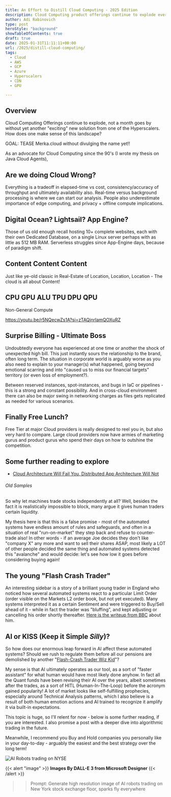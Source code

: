 ```yaml
---
title: An Effort to Distill Cloud Computing - 2025 Edition
description: Cloud Computing product offerings continue to explode every year, is it even possible to distill it down to more manageable essentials for analysis and comparison
author: Adi Rabinovich
type: post
heroStyle: "background"
showTableOfContents: true
draft: true
date: 2025-01-31T11:11:11+00:00
url: /2025/distill-cloud-computing/
tags:
  - Cloud
  - AWS
  - GCP
  - Azure
  - Hyperscalers
  - CDN
  - GPU

---
```


## Overview

Cloud Computing Offerings continue to explode, not a month goes by without yet another "exciting" new solution from one of the Hyperscalers. How does one make sense of this landscape?

GOAL: TEASE Merka.cloud without divulging the name yet!!

As an advocate for Cloud Computing since the 90's (I wrote my thesis on Java Cloud Agents), 

## Are we doing Cloud Wrong?

Everything is a tradeoff in elapsed-time vs cost, consistency/accuracy of throughput and ultimately availability also. Real-time versus background processing is where we can start our analysis.
People also underestimate importance of edge computing, and privacy + offline compute implications.


## Digital Ocean? Lightsail? App Engine?

Those of us old enough recall hosting 10+ complete websites, each with their own Dedicated Database, on a single Linux server perhaps with as little as 512 MB RAM. 
Serverless struggles since App-Engine days, because of paradigm shift.

## Content Content Content

Just like ye-old classic in Real-Estate of Location, Location, Location - The cloud is all about Content!  


## CPU GPU ALU TPU DPU QPU 

Non-General Compute 

https://youtu.be/r5NQecwZs1A?si=zTAQjnrIamQOXuRZ

## Surprise Billing - Ultimate Boss

Undoubtedly everyone has experienced at one time or another the shock of unexpected high bill. This just instantly sours the relationship to the brand, often long term. The situation in corporate world is arguably worse as you also need to explain to your manager(s) what happened, going beyond emotional scarring and into "caused us to miss our financial targets" territory (or even loss of employment?).

Between reserved instances, spot-instances, and bugs in IaC or pipelines - this is a strong and constant possibility. And in cross-cloud environment there can also be major swing in networking charges as files gets replicated as needed for various scenarios.

## Finally Free Lunch?

Free Tier at major Cloud providers is really designed to reel you in, but also very hard to compare. Large cloud providers now have armies of marketing gurus and product gurus who spend their days on how to outshine the competition.


## Some further reading to explore

- [Cloud Architecture Will Fail You, Distributed App Architecture Will Not](https://akka.io/blog/cloud-architecture-will-fail-you-distributed-app-architecture-will-not)




###### Old Samples ###### 

So why let machines trade stocks independently at all? Well, besides the fact it is realistically impossible to block, many argue it gives human traders certain liquidity.

My thesis here is that this is a false promise - most of the automated systems have endless amount of rules and safeguards, and often in a situation of real "run-on-market" they step back and refuse to counter-trade also! In other words - if an average Joe decides they don't like "company X" any more and want to sell their shares ASAP, most likely a LOT of other people decided the same thing and automated systems detected this "avalanche" and would decide: let's see how low it goes before considering buying again!

## The young "Flash Crash Trader"

An interesting sidebar is a story of a brilliant young trader in England who noticed how several automated systems react to a particular Limit Order (order visible on the Markets L2 order book, but not yet executed). Many systems interpreted it as a certain Sentiment and were triggered to Buy/Sell ahead of it - while in fact the trader was "bluffing", and kept adjusting or cancelling his order shortly thereafter. [Here is the writeup from BBC](https://www.bbc.com/news/explainers-51265169) about him.

## AI or KISS (Keep it Simple *Silly*)?

So how does our enormous leap forward in AI affect these automated systems? Should we rush to regulate them before all our pensions are demolished by another "[Flash-Crash Trader Wiz Kid](https://www.bbc.com/news/explainers-51265169)"?

My sense is that AI ultimately operates as our tool, as a sort of "faster assistant" for what human would have most likely done anyhow. In fact all the Quant funds have been revising their AI over the years, albeit sometimes after the trades, as a sort of HITL (Human-In-The-Loop) before the acronym gained popularity! A lot of market looks like self-fulfilling prophecies, especially around Technical Analysis patterns, which I also believe is a result of both human emotion actions and AI trained to recognize it amplify it via built-in expectations.

This topic is huge, so I'll relent for now - below is some further reading, if you are interested. I also promise a post with a deeper dive into algorithmic trading in the future. 

Meanwhile, I recommend you Buy and Hold companies you personally like in your day-to-day - arguably the easiest and the best strategy over the long term!

![AI Robots trading on NYSE](multiple_AI_bots_NYSE_trading.png "AI Robots trading with each other on NYSE")

{{< alert "image" >}}
**Images By DALL-E 3 from Microsoft Designer**
{{< /alert >}}
>> Prompt: Generate high resolution image of AI robots trading on New York stock exchange floor, sparks fly everywhere
